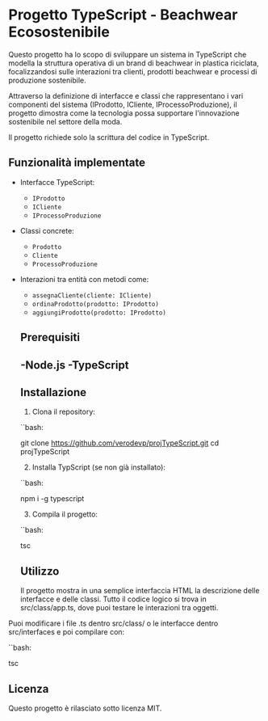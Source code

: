 # Progetto TypeScript - Beachwear Ecosostenibile

Questo progetto ha lo scopo di sviluppare un sistema in TypeScript che modella la struttura operativa di un brand di beachwear in plastica riciclata, focalizzandosi sulle interazioni tra clienti, prodotti beachwear e processi di produzione sostenibile.

Attraverso la definizione di interfacce e classi che rappresentano i vari componenti del sistema (IProdotto, ICliente, IProcessoProduzione), il progetto dimostra come la tecnologia possa supportare l'innovazione sostenibile nel settore della moda.

Il progetto richiede solo la scrittura del codice in TypeScript.

## Funzionalità implementate

- Interfacce TypeScript:
  - `IProdotto`
  - `ICliente`
  - `IProcessoProduzione`
- Classi concrete:
  - `Prodotto`
  - `Cliente`
  - `ProcessoProduzione`
- Interazioni tra entità con metodi come:

  - `assegnaCliente(cliente: ICliente)`
  - `ordinaProdotto(prodotto: IProdotto)`
  - `aggiungiProdotto(prodotto: IProdotto)`

  ## Prerequisiti

  -Node.js
  -TypeScript
  -

  ## Installazione

  1. Clona il repository:

  ``bash:

  git clone https://github.com/verodevp/projTypeScript.git
  cd projTypeScript

  2. Installa TypScript (se non già installato):

  ``bash:

  npm i -g typescript

  3. Compila il progetto:

  ``bash:

  tsc 

  ## Utilizzo

  Il progetto mostra in una semplice interfaccia HTML la descrizione delle interfacce e delle classi.
  Tutto il codice logico si trova in src/class/app.ts, dove puoi testare le interazioni tra oggetti.

Puoi modificare i file .ts dentro src/class/ o le interfacce dentro src/interfaces e poi compilare con:

``bash:

tsc



## Licenza

Questo progetto è rilasciato sotto licenza MIT.
